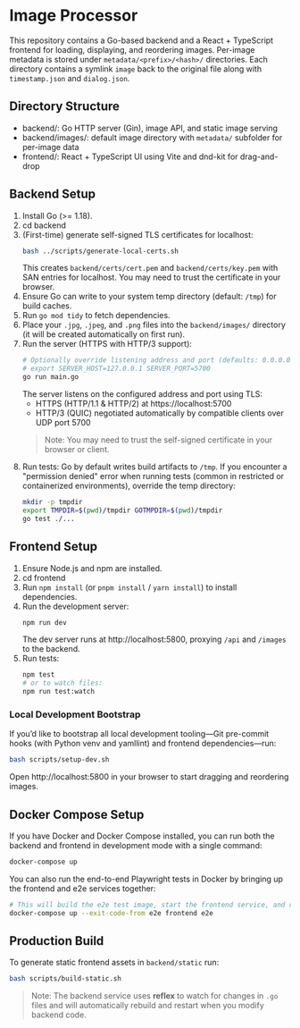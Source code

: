 # Image Processor

This repository contains a Go-based backend and a React + TypeScript frontend for loading, displaying, and reordering images. Per-image metadata is stored under `metadata/<prefix>/<hash>/` directories. Each directory contains a symlink `image` back to the original file along with `timestamp.json` and `dialog.json`.

## Directory Structure
- backend/: Go HTTP server (Gin), image API, and static image serving
- backend/images/: default image directory with `metadata/` subfolder for per-image data
- frontend/: React + TypeScript UI using Vite and dnd-kit for drag-and-drop

## Backend Setup
1. Install Go (>= 1.18).
2. cd backend
3. (First-time) generate self-signed TLS certificates for localhost:
   ```sh
   bash ../scripts/generate-local-certs.sh
   ```
   This creates `backend/certs/cert.pem` and `backend/certs/key.pem` with SAN entries for localhost. You may need to trust the certificate in your browser.
3. Ensure Go can write to your system temp directory (default: `/tmp`) for build caches.
4. Run `go mod tidy` to fetch dependencies.
5. Place your `.jpg`, `.jpeg`, and `.png` files into the `backend/images/` directory (it will be created automatically on first run).
6. Run the server (HTTPS with HTTP/3 support):
   ```sh
   # Optionally override listening address and port (defaults: 0.0.0.0 and 5700)
   # export SERVER_HOST=127.0.0.1 SERVER_PORT=5700
   go run main.go
   ```
   The server listens on the configured address and port using TLS:
   - HTTPS (HTTP/1.1 & HTTP/2) at https://localhost:5700
   - HTTP/3 (QUIC) negotiated automatically by compatible clients over UDP port 5700
   > Note: You may need to trust the self-signed certificate in your browser or client.
7. Run tests:
   Go by default writes build artifacts to `/tmp`. If you encounter a "permission denied" error when running tests (common in restricted or containerized environments), override the temp directory:
   ```sh
   mkdir -p tmpdir
   export TMPDIR=$(pwd)/tmpdir GOTMPDIR=$(pwd)/tmpdir
   go test ./...
   ```

## Frontend Setup
1. Ensure Node.js and npm are installed.
2. cd frontend
3. Run `npm install` (or `pnpm install` / `yarn install`) to install dependencies.
4. Run the development server:
   ```sh
   npm run dev
   ```
   The dev server runs at http://localhost:5800, proxying `/api` and `/images` to the backend.
5. Run tests:
   ```sh
   npm test
   # or to watch files:
   npm run test:watch
   ```

### Local Development Bootstrap

If you’d like to bootstrap all local development tooling—Git pre-commit hooks (with Python venv and yamllint) and frontend dependencies—run:
```sh
bash scripts/setup-dev.sh
```

Open http://localhost:5800 in your browser to start dragging and reordering images.

## Docker Compose Setup

If you have Docker and Docker Compose installed, you can run both the backend and frontend in development mode with a single command:

```sh
docker-compose up
```
You can also run the end-to-end Playwright tests in Docker by bringing up the frontend and e2e services together:

```sh
# This will build the e2e test image, start the frontend service, and run tests
docker-compose up --exit-code-from e2e frontend e2e
```

## Production Build

To generate static frontend assets in `backend/static` run:

```sh
bash scripts/build-static.sh
```

> Note: The backend service uses **reflex** to watch for changes in `.go` files and will automatically rebuild and restart when you modify backend code.
